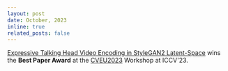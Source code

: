 ```yaml
---
layout: post
date: October, 2023
inline: true
related_posts: false
---
```


<a href="https://trevineoorloff.github.io/ExpressiveFaceVideoEncoding.io/">Expressive Talking Head Video Encoding in StyleGAN2 Latent-Space</a> wins the <b>Best Paper Award</b> at the <a href="https://cveu.github.io/">CVEU2023</a> Workshop at ICCV'23.
